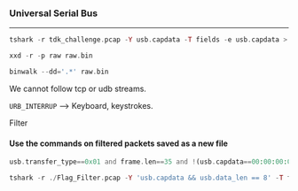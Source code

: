 ### Universal Serial Bus

---

```php
tshark -r tdk_challenge.pcap -Y usb.capdata -T fields -e usb.capdata > raw

xxd -r -p raw raw.bin

binwalk --dd='.*' raw.bin 
```

We cannot follow tcp or udb streams. 

`URB_INTERRUP` --> Keyboard, keystrokes.

Filter

#### Use the commands on filtered packets saved as a new file
```php
usb.transfer_type==0x01 and frame.len==35 and !(usb.capdata==00:00:00:00:00:00:00:00)
```
```php
tshark -r ./Flag_Filter.pcap -Y 'usb.capdata && usb.data_len == 8' -T fields -e usb.capdata | sed 's/../:&/g2' > keystroke.txt
```

